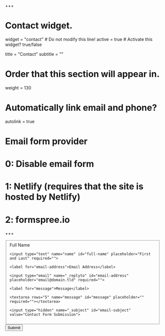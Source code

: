 +++
# Contact widget.
widget = "contact"  # Do not modify this line!
active = true  # Activate this widget? true/false

title = "Contact"
subtitle = ""

# Order that this section will appear in.
weight = 130

# Automatically link email and phone?
autolink = true

# Email form provider
#   0: Disable email form
#   1: Netlify (requires that the site is hosted by Netlify)
#   2: formspree.io

+++
<form id="fs-frm" name="simple-contact-form" accept-charset="utf-8" 
action="https://formspree.io/f/xvolwldk" method="post">
  <fieldset id="fs-frm-inputs">
    <label for="full-name">Full Name</label>
    
    <input type="text" name="name" id="full-name" placeholder="First and Last" required="">
    
    <label for="email-address">Email Address</label>
    
    <input type="email" name="_replyto" id="email-address" placeholder="email@domain.tld" required="">
    
    <label for="message">Message</label>
    
    <textarea rows="5" name="message" id="message" placeholder="" required=""></textarea>
    
    <input type="hidden" name="_subject" id="email-subject" value="Contact Form Submission">
  </fieldset>
  <input type="submit" value="Submit">
</form>

